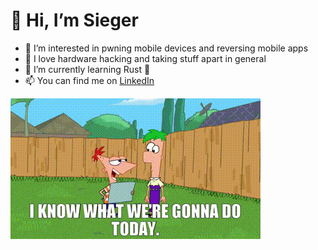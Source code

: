 👋 Hi, I’m Sieger
=================

- 👀 I’m interested in pwning mobile devices and reversing mobile apps
- 💞️ I love hardware hacking and taking stuff apart in general
- 🌱 I’m currently learning Rust :crab:
- 📫 You can find me on [LinkedIn](https://www.linkedin.com/in/sieger-v)

![Phineas and Ferb gif](/ca24c156-42ed-4ef2-9de1-7a73b11cc0ae_text.gif)


<!---

- 💞️ I’m looking to collaborate on  
- 📫 How to reach me ...
-->
<!---
sieger82/sieger82 is a ✨ special ✨ repository because its `README.md` (this file) appears on your GitHub profile.
You can click the Preview link to take a look at your changes.
--->
